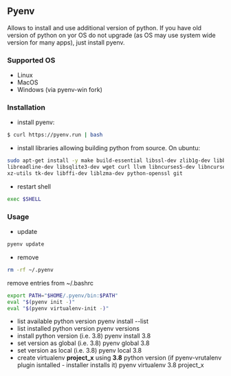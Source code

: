 ## Pyenv
Allows to install and use additional version of python.
If you have old version of python on yor OS do not upgrade (as OS may use system wide version for many apps), just install pyenv. 

### Supported OS
* Linux
* MacOS
* Windows (via pyenv-win fork)

### Installation
* install pyenv:
```bash
$ curl https://pyenv.run | bash
```
* install libraries allowing building python from source. On ubuntu:
```bash
sudo apt-get install -y make build-essential libssl-dev zlib1g-dev libbz2-dev \
libreadline-dev libsqlite3-dev wget curl llvm libncurses5-dev libncursesw5-dev \
xz-utils tk-dev libffi-dev liblzma-dev python-openssl git
``` 
* restart shell
```bash
exec $SHELL
```
### Usage
* update
```bash
pyenv update
```
* remove
```bash
rm -rf ~/.pyenv
```
remove entries from ~/.bashrc
```bash
export PATH="$HOME/.pyenv/bin:$PATH"
eval "$(pyenv init -)"
eval "$(pyenv virtualenv-init -)"
```
* list available python version
pyenv install --list
* list installed python version
pyenv versions
* install python version (i.e. 3.8)
pyenv install 3.8
* set version as global (i.e. 3.8)
pyenv global 3.8
* set version as local (i.e. 3.8)
pyenv local 3.8
* create virtualenv **project_x** using **3.8** python version (if pyenv-vrutalenv plugin isntalled - installer installs it)
pyenv virtualenv 3.8 project_x


<!--stackedit_data:
eyJoaXN0b3J5IjpbMTMzNDA0MjA4MSwtMTUzNjUzODcwOSwtMT
QyMjgwODk0NCwtMTQzNDE0NTU4MF19
-->